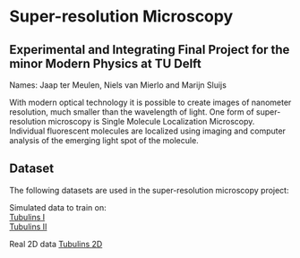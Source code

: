 # Super-resolution Microscopy
## Experimental and Integrating Final Project for the minor Modern Physics at TU Delft
Names: Jaap ter Meulen, Niels van Mierlo and Marijn Sluijs

With modern optical technology it is possible to create images of nanometer resolution, 
much smaller than the wavelength of light. One form of super-resolution microscopy is Single Molecule Localization Microscopy. Individual fluorescent molecules are
localized using imaging and computer analysis of the emerging light spot of the molecule.

## Dataset
The following datasets are used in the super-resolution microscopy project:

Simulated data to train on:  
[Tubulins I](https://srm.epfl.ch/DatasetPage?name=Tubulins_I)  
[Tubulins II](https://srm.epfl.ch/DatasetPage?name=Tubulins_II) 
 
Real 2D data
[Tubulins 2D](https://srm.epfl.ch/DatasetPage?name=Tubulin-COS7-Flip565-2D)